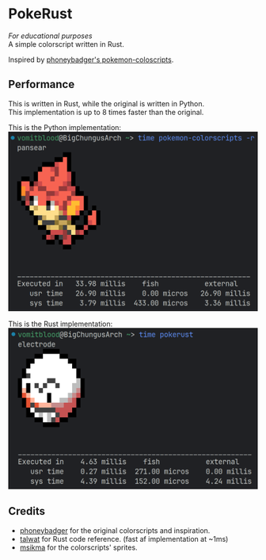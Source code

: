 # PokeRust

*For educational purposes*  
A simple colorscript written in Rust.

Inspired by [phoneybadger's pokemon-coloscripts](https://gitlab.com/phoneybadger/pokemon-colorscripts).

## Performance

This is written in Rust, while the original is written in Python.  
This implementation is up to 8 times faster than the original.  

This is the Python implementation:
![python implementation](img/screenshot_250324_132129.png)

This is the Rust implementation:
![rust implementation](img/screenshot_250324_132205.png)

## Credits

- [phoneybadger](https://gitlab.com/phoneybadger) for the original colorscripts and inspiration.
- [talwat](https://github.com/talwat/pokeget-rs) for Rust code reference. (fast af implementation at ~1ms)
- [msikma](https://github.com/msikma/pokesprite/) for the colorscripts' sprites.
